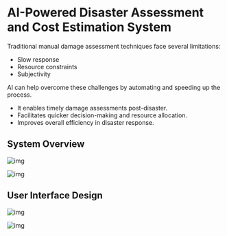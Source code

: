# AI-Powered Disaster Assessment and Cost Estimation System

Traditional manual damage assessment techniques face several limitations:
- Slow response 
- Resource constraints 
- Subjectivity

AI can help overcome these challenges by automating and speeding up the process.
- It enables timely damage assessments post-disaster.
- Facilitates quicker decision-making and resource allocation.
- Improves overall efficiency in disaster response.

## System Overview
![img](https://i.imgur.com/jp1fabi.png)


![img](https://i.imgur.com/IfohMTo.jpeg)


## User Interface Design
![img](https://i.imgur.com/aPcvgFC.jpeg)

![img](https://i.imgur.com/1h8Zbhz.jpeg)
